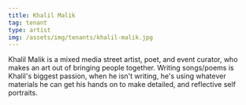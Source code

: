 ```yaml
---
title: Khalil Malik
tag: tenant
type: artist
img: /assets/img/tenants/khalil-malik.jpg
---
```

Khalil Malik is a mixed media street artist, poet, and event curator, who makes an art out of bringing people together. Writing songs/poems is Khalil's biggest passion, when he isn't writing, he's using whatever materials he can get his hands on to make detailed, and reflective self portraits.
